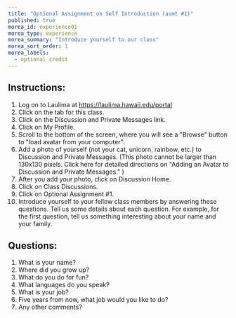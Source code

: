 ```yaml
---
title: "Optional Assignment on Self Introduction (asmt #1)"
published: true
morea_id: experience01
morea_type: experience
morea_summary: "Introduce yourself to our class"
morea_sort_order: 1
morea_labels:
  - optional credit
---
```


## Instructions:
1. Log on to Laulima at https://laulima.hawaii.edu/portal
2. Click on the tab for this class.
3. Click on the Discussion and Private Messages link.
4. Click on My Profile.
5. Scroll to the bottom of the screen, where you will see a "Browse" button to "load avatar from your computer".
6. Add a photo of yourself (not your cat, unicorn, rainbow, etc.) to Discussion and Private Messages. (This photo cannot be larger than 130x130 pixels. Click here for detailed directions on "Adding an Avatar to Discussion and Private Messages." )
7. After you add your photo, click on Discussion Home.
8. Click on Class Discussions.
9. Click on Optional Assignment #1.
10. Introduce yourself to your fellow class members by answering these questions.
 Tell us some details about each question. For example, for the first question, tell us something interesting about your name and your family. 


## Questions:
1. What is your name? 
2. Where did you grow up? 
3. What do you do for fun? 
4. What languages do you speak? 
5. What is your job? 
6. Five years from now, what job would you like to do?
7. Any other comments?